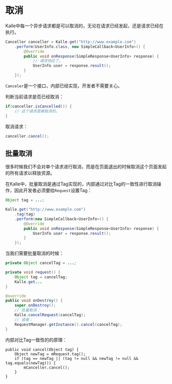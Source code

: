 # 取消
Kalle中每一个异步请求都是可以取消的，无论在请求已经发起，还是请求已经在执行。

```java
Canceller canceller = Kalle.get("http://www.example.com")
    .perform(UserInfo.class, new SimpleCallback<UserInfo>() {
        @Override
        public void onResponse(SimpleResponse<UserInfo> response) {
        	// 请求响应了。
        	UserInfo user = response.result();
        }
    });
```
`Canceler`是一个接口，内部已经实现，开发者不需要关心。  

判断当前请求是否已经取消：
```java
if(canceller.isCancelled()) {
    // 这个请求是被取消的。
}
```

取消请求：
```java
canceller.cancel();
```

## 批量取消
很多时候我们不会对单个请求进行取消，而是在页面退出的时候取消这个页面发起的所有请求以释放资源。  

在Kalle中，批量取消是通过Tag实现的，内部通过对比Tag的一致性进行取消操作，因此开发者必须要给`Request`设置Tag：
```java
Object tag = ...;

Kalle.get("http://www.example.com")
    .tag(tag)
    .perform(new SimpleCallback<UserInfo>() {
        @Override
        public void onResponse(SimpleResponse<UserInfo> response) {
            UserInfo user = response.result();
        }
    });
```

当我们需要批量取消的时候：
```java
private Object cancelTag = ...;

private void request() {
    Object tag = cancelTag;
    Kalle.get...
}

@override
public void onDestroy() {
    super.onDestroy();
    // 批量取消：
    Kalle.cancelRequest(cancelTag);
    // 或者：
    RequestManager.getInstance().cancel(cancelTag);
}
```

内部对比Tag一致性的的原理：
```
public void cancel(Object tag) {
    Object newTag = mRequest.tag();
    if (tag == newTag || (tag != null && newTag != null && tag.equals(newTag))) {
        mCanceller.cancel();
    }
}
```